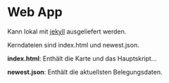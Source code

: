 Web App
=======

Kann lokal mit [jekyll](http://jekyllrb.com/) ausgeliefert werden.

Kerndateien sind index.html und newest.json.

**index.html**: Enthält die Karte und das Hauptskript...

**newest.json**: Enthält die aktuellsten Belegungsdaten.
